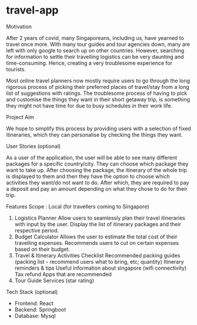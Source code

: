 # travel-app

Motivation 

After 2 years of covid, many Singaporeans, including us, have yearned to travel once more. With many tour guides and tour agencies down, many are left with only google to search up on other countries. However, searching for information to settle their travelling logistics can be very daunting and time-consuming. Hence, creating a very troublesome experience for tourists.    

Most online travel planners now mostly require users to go through the long rigorous process of picking their preferred places of travel/stay from a long list of suggestions with ratings. The troublesome process of having to pick and customise the things they want in their short getaway trip, is something they might not have time for due to busy schedules in their work life.



Project Aim 

We hope to simplify this process by providing users with a selection of fixed itineraries, which they can personalise by checking the things they want. 



User Stories (optional)

As a user of the application, the user will be able to see many different packages for a specific country/city. They can choose which package they want to take up.
After choosing the package, the itinerary of the whole trip is displayed to them and then they have the option to choose which activities they want/do not want to do. After which, they are required to pay a deposit and pay an amount depending on what they chose to do for their trip.




Features
Scope : Local (for travellers coming to Singapore)

1. Logistics Planner
Allow users to seamlessly plan their travel itineraries with input by the user.
Display the list of itinerary packages and their respective period.
2. Budget Calculator
Allows the user to estimate the total cost of their travelling expenses. 
Recommends users to cut on certain expenses based on their budget.
3. Travel & Itinerary Activities Checklist
Recommended packing guides (packing list - recommend users what to bring, etc; quantity)
Itinerary reminders & tips 
Useful information about singapore (wifi connectivity)
Tax refund
Apps that are recommended
4. Tour Guide Services (star rating)



Tech Stack (optional)

- Frontend: React
- Backend: Springboot
- Database: Mysql
